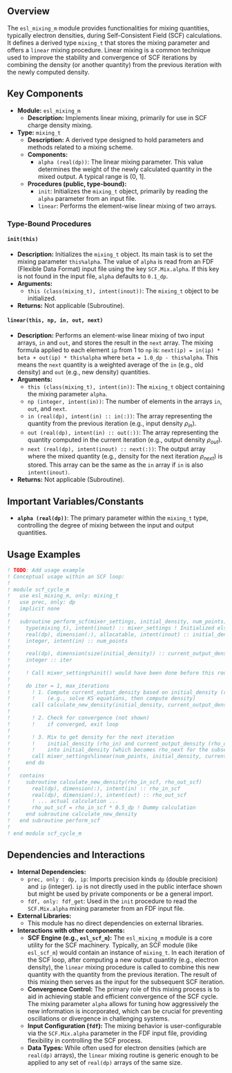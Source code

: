 ## Overview

The `esl_mixing_m` module provides functionalities for mixing quantities, typically electron densities, during Self-Consistent Field (SCF) calculations. It defines a derived type `mixing_t` that stores the mixing parameter and offers a `linear` mixing procedure. Linear mixing is a common technique used to improve the stability and convergence of SCF iterations by combining the density (or another quantity) from the previous iteration with the newly computed density.

## Key Components

- **Module:** `esl_mixing_m`
    - **Description:** Implements linear mixing, primarily for use in SCF charge density mixing.
- **Type:** `mixing_t`
    - **Description:** A derived type designed to hold parameters and methods related to a mixing scheme.
    - **Components:**
        - `alpha (real(dp))`: The linear mixing parameter. This value determines the weight of the newly calculated quantity in the mixed output. A typical range is (0, 1].
    - **Procedures (public, type-bound):**
        - `init`: Initializes the `mixing_t` object, primarily by reading the `alpha` parameter from an input file.
        - `linear`: Performs the element-wise linear mixing of two arrays.

### Type-Bound Procedures

#### `init(this)`
- **Description:** Initializes the `mixing_t` object. Its main task is to set the mixing parameter `this%alpha`. The value of `alpha` is read from an FDF (Flexible Data Format) input file using the key `SCF.Mix.alpha`. If this key is not found in the input file, `alpha` defaults to `0.1_dp`.
- **Arguments:**
    - `this (class(mixing_t), intent(inout))`: The `mixing_t` object to be initialized.
- **Returns:** Not applicable (Subroutine).

#### `linear(this, np, in, out, next)`
- **Description:** Performs an element-wise linear mixing of two input arrays, `in` and `out`, and stores the result in the `next` array. The mixing formula applied to each element `ip` from 1 to `np` is:
  `next(ip) = in(ip) * beta + out(ip) * this%alpha`
  where `beta = 1.0_dp - this%alpha`.
  This means the `next` quantity is a weighted average of the `in` (e.g., old density) and `out` (e.g., new density) quantities.
- **Arguments:**
    - `this (class(mixing_t), intent(in))`: The `mixing_t` object containing the mixing parameter `alpha`.
    - `np (integer, intent(in))`: The number of elements in the arrays `in`, `out`, and `next`.
    - `in (real(dp), intent(in) :: in(:))`: The array representing the quantity from the previous iteration (e.g., input density $\rho_{in}$).
    - `out (real(dp), intent(in) :: out(:))`: The array representing the quantity computed in the current iteration (e.g., output density $\rho_{out}$).
    - `next (real(dp), intent(inout) :: next(:))`: The output array where the mixed quantity (e.g., density for the next iteration $\rho_{next}$) is stored. This array can be the same as the `in` array if `in` is also `intent(inout)`.
- **Returns:** Not applicable (Subroutine).

## Important Variables/Constants
- **`alpha (real(dp))`**: The primary parameter within the `mixing_t` type, controlling the degree of mixing between the input and output quantities.

## Usage Examples
```fortran
! TODO: Add usage example
! Conceptual usage within an SCF loop:
!
! module scf_cycle_m
!   use esl_mixing_m, only: mixing_t
!   use prec, only: dp
!   implicit none
!
!   subroutine perform_scf(mixer_settings, initial_density, num_points)
!     type(mixing_t), intent(inout) :: mixer_settings ! Initialized elsewhere
!     real(dp), dimension(:), allocatable, intent(inout) :: initial_density ! rho_in, becomes rho_next
!     integer, intent(in) :: num_points
!
!     real(dp), dimension(size(initial_density)) :: current_output_density ! rho_out
!     integer :: iter
!
!     ! Call mixer_settings%init() would have been done before this routine
!
!     do iter = 1, max_iterations
!       ! 1. Compute current_output_density based on initial_density (representing rho_in)
!       !    (e.g., solve KS equations, then compute density)
!       call calculate_new_density(initial_density, current_output_density)
!
!       ! 2. Check for convergence (not shown)
!       !    if converged, exit loop
!
!       ! 3. Mix to get density for the next iteration
!       !    initial_density (rho_in) and current_output_density (rho_out) are mixed
!       !    into initial_density (which becomes rho_next for the subsequent iteration)
!       call mixer_settings%linear(num_points, initial_density, current_output_density, initial_density)
!     end do
!
!   contains
!     subroutine calculate_new_density(rho_in_scf, rho_out_scf)
!       real(dp), dimension(:), intent(in) :: rho_in_scf
!       real(dp), dimension(:), intent(out) :: rho_out_scf
!       ! ... actual calculation ...
!       rho_out_scf = rho_in_scf * 0.5_dp ! Dummy calculation
!     end subroutine calculate_new_density
!   end subroutine perform_scf
!
! end module scf_cycle_m
```

## Dependencies and Interactions

- **Internal Dependencies:**
    - `prec, only : dp, ip`: Imports precision kinds `dp` (double precision) and `ip` (integer). `ip` is not directly used in the public interface shown but might be used by private components or be a general import.
    - `fdf, only: fdf_get`: Used in the `init` procedure to read the `SCF.Mix.alpha` mixing parameter from an FDF input file.
- **External Libraries:**
    - This module has no direct dependencies on external libraries.
- **Interactions with other components:**
    - **SCF Engine (e.g., `esl_scf_m`):** The `esl_mixing_m` module is a core utility for the SCF machinery. Typically, an SCF module (like `esl_scf_m`) would contain an instance of `mixing_t`. In each iteration of the SCF loop, after computing a new output quantity (e.g., electron density), the `linear` mixing procedure is called to combine this new quantity with the quantity from the previous iteration. The result of this mixing then serves as the input for the subsequent SCF iteration.
    - **Convergence Control:** The primary role of this mixing process is to aid in achieving stable and efficient convergence of the SCF cycle. The mixing parameter `alpha` allows for tuning how aggressively the new information is incorporated, which can be crucial for preventing oscillations or divergence in challenging systems.
    - **Input Configuration (`fdf`):** The mixing behavior is user-configurable via the `SCF.Mix.alpha` parameter in the FDF input file, providing flexibility in controlling the SCF process.
    - **Data Types:** While often used for electron densities (which are `real(dp)` arrays), the `linear` mixing routine is generic enough to be applied to any set of `real(dp)` arrays of the same size.
